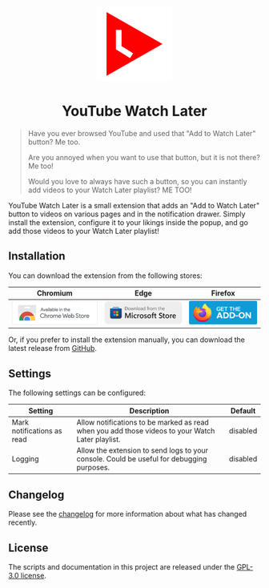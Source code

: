 <p align="center"><img src="assets/icon.png" width="150" alt="Social card of YouTube Watch Later"></p>

<h1 align="center">YouTube Watch Later</h1>

> Have you ever browsed YouTube and used that "Add to Watch Later" button? Me too.
> 
> Are you annoyed when you want to use that button, but it is not there? Me too!
> 
> Would you love to always have such a button, so you can instantly add videos to your Watch Later playlist? ME TOO!

YouTube Watch Later is a small extension that adds an "Add to Watch Later" button to videos on various pages and in the notification drawer. Simply install the extension, configure it to your likings inside the popup, and go add those videos to your Watch Later playlist!

## Installation

You can download the extension from the following stores:

|                                                                                        Chromium                                                                                        |                                                                                           Edge                                                                                            |                                                                          Firefox                                                                           |
| :------------------------------------------------------------------------------------------------------------------------------------------------------------------------------------: | :---------------------------------------------------------------------------------------------------------------------------------------------------------------------------------------: | :--------------------------------------------------------------------------------------------------------------------------------------------------------: |
| <a href="https://chromewebstore.google.com/detail/youtube-watch-later/nmpfhocciajonacicdelpbhipglapgaa"><img src="assets/chrome-web-store.png" width="244" alt="Chrome Web Store"></a> | <a href="https://microsoftedge.microsoft.com/addons/detail/youtube-watch-later/hbceknmmffnemncljbkccfgcgnccbale"><img src="assets/edge-addons.png" width="244" alt="Microsoft Store"></a> | <a href="https://addons.mozilla.org/en-US/firefox/addon/youtube-watch-later/"><img src="assets/firefox-add-ons.svg" width="200" alt="Mozilla Add-ons"></a> |

Or, if you prefer to install the extension manually, you can download the latest release from [GitHub][GitHub latest].

## Settings
The following settings can be configured:

| Setting                    | Description                                                                                                                                                                           | Default  |
| -------------------------- | ------------------------------------------------------------------------------------------------------------------------------------------------------------------------------------- | -------- |
| Mark notifications as read | Allow notifications to be marked as read when you add those videos to your Watch Later playlist.                                                                                      | disabled |
| Logging                    | Allow the extension to send logs to your console. Could be useful for debugging purposes.                                                                                             | disabled |

## Changelog

Please see the [changelog] for more information about what has changed recently.

## License

The scripts and documentation in this project are released under the [GPL-3.0 license][license].

[Chrome]: https://chrome.google.com/webstore/detail/youtube-watch-later
[Edge]: https://microsoftedge.microsoft.com/addons/detail/youtube-watch-later
[Firefox]: https://addons.mozilla.org/en-US/firefox/addon/youtube-watch-later
[GitHub latest]: https://github.com/dnwjn/youtube-watch-later/releases/latest
[changelog]: CHANGELOG.md
[license]: LICENSE.md
